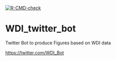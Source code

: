 <!-- badges: start -->
[![R-CMD-check](https://github.com/stacybri/WDI_twitter_bot/workflows/R-CMD-check/badge.svg)](https://github.com/stacybri/WDI_twitter_bot/actions)
<!-- badges: end -->


# WDI_twitter_bot
Twitter Bot to produce Figures based on WDI data

https://twitter.com/WDI_Bot
